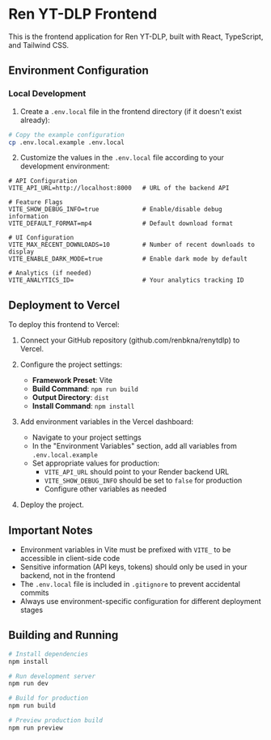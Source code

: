 # Ren YT-DLP Frontend

This is the frontend application for Ren YT-DLP, built with React, TypeScript, and Tailwind CSS.

## Environment Configuration

### Local Development

1. Create a `.env.local` file in the frontend directory (if it doesn't exist already):

```bash
# Copy the example configuration
cp .env.local.example .env.local
```

2. Customize the values in the `.env.local` file according to your development environment:

```
# API Configuration
VITE_API_URL=http://localhost:8000   # URL of the backend API

# Feature Flags
VITE_SHOW_DEBUG_INFO=true            # Enable/disable debug information
VITE_DEFAULT_FORMAT=mp4              # Default download format

# UI Configuration
VITE_MAX_RECENT_DOWNLOADS=10         # Number of recent downloads to display
VITE_ENABLE_DARK_MODE=true           # Enable dark mode by default

# Analytics (if needed)
VITE_ANALYTICS_ID=                   # Your analytics tracking ID
```

## Deployment to Vercel

To deploy this frontend to Vercel:

1. Connect your GitHub repository (github.com/renbkna/renytdlp) to Vercel.
2. Configure the project settings:
   - **Framework Preset**: Vite
   - **Build Command**: `npm run build`
   - **Output Directory**: `dist`
   - **Install Command**: `npm install`

3. Add environment variables in the Vercel dashboard:
   - Navigate to your project settings
   - In the "Environment Variables" section, add all variables from `.env.local.example`
   - Set appropriate values for production:
     - `VITE_API_URL` should point to your Render backend URL
     - `VITE_SHOW_DEBUG_INFO` should be set to `false` for production
     - Configure other variables as needed

4. Deploy the project.

## Important Notes

- Environment variables in Vite must be prefixed with `VITE_` to be accessible in client-side code
- Sensitive information (API keys, tokens) should only be used in your backend, not in the frontend
- The `.env.local` file is included in `.gitignore` to prevent accidental commits
- Always use environment-specific configuration for different deployment stages

## Building and Running

```bash
# Install dependencies
npm install

# Run development server
npm run dev

# Build for production
npm run build

# Preview production build
npm run preview
```
